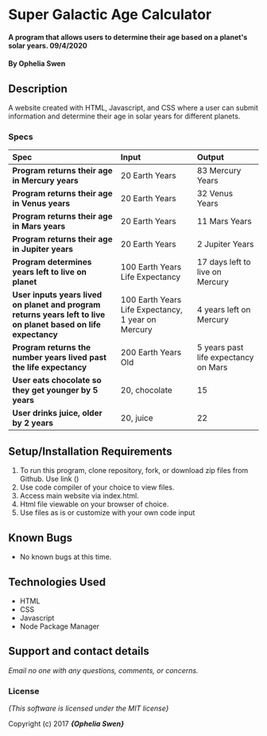 # Super Galactic Age Calculator

#### A program that allows users to determine their age based on a planet's solar years. 09/4/2020

#### By **Ophelia Swen**

## Description

A website created with HTML, Javascript, and CSS where a user can submit information and determine their age in solar years for different planets.


### Specs
| Spec | Input | Output |
| :-------------     | :------------- | :------------- |
| **Program returns their age in Mercury years** | 20 Earth Years| 83 Mercury Years |
| **Program returns their age in Venus years** | 20 Earth Years | 32 Venus Years |
| **Program returns their age in Mars years**| 20 Earth Years | 11 Mars Years |
| **Program returns their age in Jupiter years**| 20 Earth Years | 2 Jupiter Years |
| **Program determines years left to live on planet** | 100 Earth Years Life Expectancy | 17 days left to live on Mercury |
| **User inputs years lived on planet and program returns years left to live on planet based on life expectancy** | 100 Earth Years Life Expectancy, 1 year on Mercury | 4 years left on Mercury |
| **Program returns the number years lived past the life expectancy**| 200 Earth Years Old | 5 years past life expectancy on Mars |
| **User eats chocolate so they get younger by 5 years**| 20, chocolate | 15 |
| **User drinks juice, older by 2 years**| 20, juice | 22 |

## Setup/Installation Requirements

1. To run this program, clone repository, fork, or download zip files from Github. Use link ()
2. Use code compiler of your choice to view files.
3. Access main website via index.html.
4. Html file viewable on your browser of choice.
5. Use files as is or customize with your own code input

## Known Bugs
* No known bugs at this time.

## Technologies Used
  * HTML
  * CSS
  * Javascript
  * Node Package Manager

## Support and contact details

_Email no one with any questions, comments, or concerns._

### License

*{This software is licensed under the MIT license}*

Copyright (c) 2017 **_{Ophelia Swen}_**
